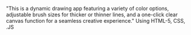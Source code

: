 "This is a dynamic drawing app featuring a variety of color options, adjustable brush sizes for thicker or thinner lines, and a one-click clear canvas function for a seamless creative experience." Using HTML-5, CSS, .JS
